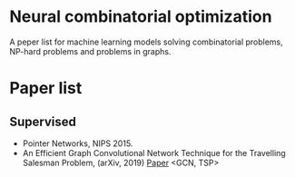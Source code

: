 # Neural combinatorial optimization
A peper list for machine learning models solving combinatorial problems, NP-hard problems and problems in graphs.

# Paper list

## Supervised
* Pointer Networks, NIPS 2015. <TSP>
* An Efficient Graph Convolutional Network Technique for the Travelling Salesman Problem, (arXiv, 2019) [Paper](https://arxiv.org/pdf/1906.01227.pdf) <GCN, TSP>
